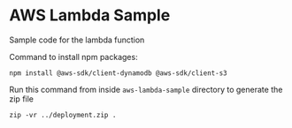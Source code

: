 # AWS Lambda Sample

Sample code for the lambda function

Command to install npm packages:
```
npm install @aws-sdk/client-dynamodb @aws-sdk/client-s3
```
Run this command from inside `aws-lambda-sample` directory to generate the zip file
```
zip -vr ../deployment.zip .
```
